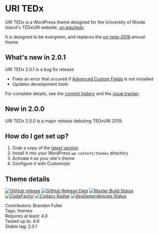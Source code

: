 # URI TEDx

URI TEDx is a WordPress theme designed for the University of Rhode Island's TEDxURI website, [uri.edu/tedx](https://www.uri.edu/tedx).

It is designed to be evergreen, and replaces the [uri-tedx-2018](https://github.com/uriweb/uri-tedx-2018) annual theme.

## What's new in 2.0.1

URI TEDx 2.0.1 is a bug fix release.

* Fixes an error that occured if [Advanced Custom Fields](https://wordpress.org/plugins/advanced-custom-fields/) is not installed
* Updates development tools

For complete details, see the [commit history](https://github.com/uriweb/uri-tedx/pull/4/commits) and the [issue tracker](https://github.com/uriweb/uri-tedx/issues). 

## New in 2.0.0

URI TEDx 2.0.0 is a major release debuting TEDxURI 2019.

## How do I get set up?

1. Grab a copy of the [latest version](https://github.com/uriweb/uri-tedx/releases/latest)
2. Install it into your WordPress `wp-content/themes` directory
3. Activate it as your site's theme
4. Configure it with Customizer

## Theme details

[![GitHub release](https://img.shields.io/github/release/uriweb/uri-tedx.svg)](https://github.com/uriweb/uri-tedx/releases/latest)
[![GitHub Release Date](https://img.shields.io/github/release-date/uriweb/uri-tedx.svg)](https://github.com/uriweb/uri-tedx/releases/latest)
[![Master Build Status](https://travis-ci.org/uriweb/uri-tedx.svg?branch=master "Master build status")](https://travis-ci.org/uriweb/uri-tedx)
[![CodeFactor](https://www.codefactor.io/repository/github/uriweb/uri-modern/badge/master)](https://www.codefactor.io/repository/github/uriweb/uri-tedx/overview/master)
[![Codacy Badge](https://img.shields.io/codacy/grade/88f277d0f16b4fa68ae52c2ec7ed3480.svg)](https://www.codacy.com/app/uriweb/uri-tedx?utm_source=github.com&amp;utm_medium=referral&amp;utm_content=uriweb/uri-tedx&amp;utm_campaign=Badge_Grade)
[![devDependencies Status](https://david-dm.org/uriweb/uri-tedx/dev-status.svg "devDependencies status")](https://david-dm.org/uriweb/uri-tedx?type=dev)

Contributors: Brandon Fuller  
Tags: themes  
Requires at least: 4.0  
Tested up to: 4.9  
Stable tag: 2.0.1  